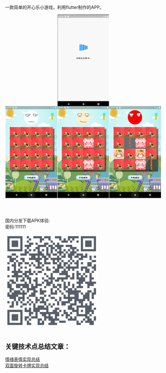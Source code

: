 一款简单的开心乐小游戏，利用flutter制作的APP。<br>
<div style="display:flex; justify-content: space-evenly;">
<img src="https://github.com/tec8297729/hh_game/blob/master/demo/hhgame_demo.gif?raw=true" width="33%">
</div>

<div style="display:flex; justify-content: space-evenly;">
<img src="https://github.com/tec8297729/hh_game/blob/master/demo/1.png?raw=true" width="33%">
<img src="https://github.com/tec8297729/hh_game/blob/master/demo/2.png?raw=true" width="33%">
<img src="https://github.com/tec8297729/hh_game/blob/master/demo/3.png?raw=true" width="33%">
</div>

<br><br>

国内分发下载APK体验: <br>
密码:111111 <br>
<div style="display:flex;">
<img src="https://github.com/tec8297729/hh_game/blob/master/demo/QRCode_258.png?raw=true" width="300px" height="300px">
</div>

<br>

## 关键技术点总结文章：

<div><a href="//www.jonhuu.com/sample-post/1744.html" target="_blank">情绪表情实现总结</a></div>

<div><a href="//www.jonhuu.com/sample-post/1706.html" target="_blank">双面旋转卡牌实现总结</a>
</div>


